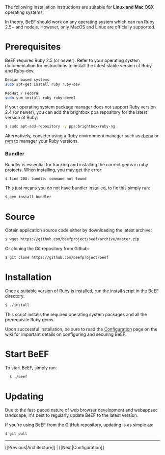 The following installation instructions are suitable for **Linux and Mac OSX** operating systems.

In theory, BeEF should work on any operating system which can run Ruby 2.5+ and nodejs. However, only MacOS and Linux are officially supported.

# Prerequisites

BeEF requires Ruby 2.5 (or newer). Refer to your operating system documentation
for instructions to install the latest stable version of Ruby and Ruby-dev.

```bash
Debian based systems
sudo apt-get install ruby ruby-dev

RedHat / Fedora
sudo yum install ruby ruby-devel
```

If your operating system package manager does not support Ruby version 2.4 (or newer),
you can add the brightbox ppa repository for the latest version of Ruby:

```bash
$ sudo apt-add-repository -y ppa:brightbox/ruby-ng
```

Alternatively, consider using a Ruby environment manager such as
[rbenv](https://github.com/rbenv/rbenv) or
[rvm](https://rvm.io/rvm/install)
to manager your Ruby versions.

### Bundler
Bundler is essential for tracking and installing the correct gems in ruby projects.
When installing, you may get the error:
```bash
$ line 208: bundle: command not found 
```
This just means you do not have bundler installed, to fix this simply run:
```bash
$ gem install bundler
```

# Source

Obtain application source code either by downloading the latest archive:

```bash
$ wget https://github.com/beefproject/beef/archive/master.zip
```

Or cloning the Git repository from Github:

```bash
$ git clone https://github.com/beefproject/beef
```


# Installation

Once a suitable version of Ruby is installed, run the
[install script](https://github.com/beefproject/beef/blob/master/install) in the BeEF directory:

```bash
$ ./install
```

This script installs the required operating system packages and all the
prerequisite Ruby gems.

Upon successful installation, be sure to read the
[Configuration](https://github.com/beefproject/beef/wiki/Configuration)
page on the wiki for important details on configuring and securing BeEF.


# Start BeEF

To start BeEF, simply run:

```bash
  $ ./beef
```

# Updating

Due to the fast-paced nature of web browser development and webappsec landscape,
it's best to regularly update BeEF to the latest version.

If you're using BeEF from the GitHub repository, updating is as simple as:

```bash
$ git pull
```

***
[[Previous|Architecture]] | [[Next|Configuration]]